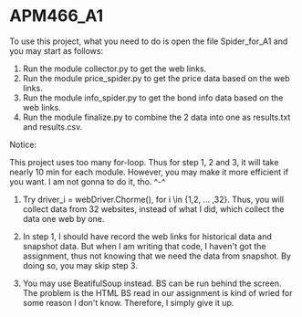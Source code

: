 # APM466_A1

To use this project, what you need to do is open the file Spider_for_A1 and you may start as follows:

  1. Run the module collector.py to get the web links.
  2. Run the module price_spider.py to get the price data based on the web links.
  3. Run the module info_spider.py to get the bond info data based on the web links.
  4. Run the module finalize.py to combine the 2 data into one as results.txt and results.csv.

Notice:

This project uses too many for-loop. Thus for step 1, 2 and 3, it will take nearly 10 min for each module. However, you may make it more efficient if you want. I am not gonna to do it, tho. ^-^
  
  1. Try
      driver_i = webDriver.Chorme(), for i \in {1,2, ... ,32}. 
  Thus, you will collect data from 32 websites, instead of what I did, which collect the data one web by one.
    
  2. In step 1, I should have record the web links for historical data and snapshot data. But when I am writing that code, I haven't got the assignment, thus not knowing that we need the data from snapshot. 
  By doing so, you may skip step 3.
  
  3. You may use BeatifulSoup instead. BS can be run behind the screen. The problem is the HTML BS read in our assignment is kind of wried for some reason I don't know. Therefore, I simply give it up. 
